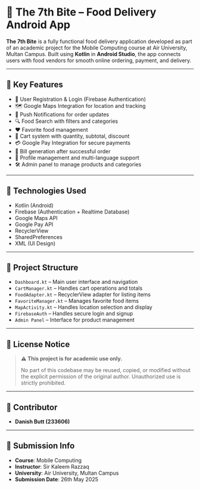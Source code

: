 # 🍔 The 7th Bite – Food Delivery Android App

**The 7th Bite** is a fully functional food delivery application developed as part of an academic project for the Mobile Computing course at Air University, Multan Campus. Built using **Kotlin** in **Android Studio**, the app connects users with food vendors for smooth online ordering, payment, and delivery.

---

## 📱 Key Features

- 🔐 User Registration & Login (Firebase Authentication)
- 🗺️ Google Maps Integration for location and tracking
- 🔔 Push Notifications for order updates
- 🔍 Food Search with filters and categories
- ❤️ Favorite food management
- 🛒 Cart system with quantity, subtotal, discount
- 💳 Google Pay Integration for secure payments
- 🧾 Bill generation after successful order
- 👤 Profile management and multi-language support
- 🛠️ Admin panel to manage products and categories

---

## 🔧 Technologies Used

- Kotlin (Android)
- Firebase (Authentication + Realtime Database)
- Google Maps API
- Google Pay API
- RecyclerView
- SharedPreferences
- XML (UI Design)

---

## 📂 Project Structure

- `Dashboard.kt` – Main user interface and navigation
- `CartManager.kt` – Handles cart operations and totals
- `FoodAdapter.kt` – RecyclerView adapter for listing items
- `FavoriteManager.kt` – Manages favorite food items
- `MapActivity.kt` – Handles location selection and display
- `FirebaseAuth` – Handles secure login and signup
- `Admin Panel` – Interface for product management

---

## 🚫 License Notice

> **⚠️ This project is for academic use only.**
>
> No part of this codebase may be reused, copied, or modified without the explicit permission of the original author. Unauthorized use is strictly prohibited.

---

## 👤 Contributor

- **Danish Butt (233606)**

---

## 📅 Submission Info

- **Course**: Mobile Computing  
- **Instructor**: Sir Kaleem Razzaq  
- **University**: Air University, Multan Campus  
- **Submission Date**: 26th May 2025

